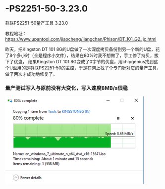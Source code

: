 # -PS2251-50-3.23.0
群联PS2251-50量产工具 3.23.0

教程地址：https://www.upantool.com/jiaocheng/liangchan/Phison/DT_101_G2_jc.html

昨天，把Kingston DT 101 8G的U盘做了一次深度拷贝备份到另一个新的U盘，花了8个多小时（全是程序小文件），结果在80%时我不想做了，手工停了持贝，拔下了优盘，
结果Kingston DT 101 8G变成了0字节的优盘，用chipgenius找到这个U盘用的是群联PS2251-50的主控，于是在网上找了个专门针对它的量产工具，做了两次才成功地修复了。

### 量产测试写入与原前没有大变化，写入速度8MB/s很稳
<img src="kingston-dt101-8g-restore-test.png" />
